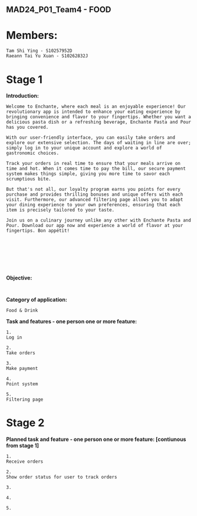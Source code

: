 ## MAD24_P01_Team4 - FOOD 
# Members:

```
Tam Shi Ying - S10257952D
Raeann Tai Yu Xuan - S10262832J

```


# Stage 1
**Introduction:**

```
Welcome to Enchante, where each meal is an enjoyable experience! Our revolutionary app is intended to enhance your eating experience by bringing convenience and flavor to your fingertips. Whether you want a delicious pasta dish or a refreshing beverage, Enchante Pasta and Pour has you covered.

With our user-friendly interface, you can easily take orders and explore our extensive selection. The days of waiting in line are over; simply log in to your unique account and explore a world of gastronomic choices.

Track your orders in real time to ensure that your meals arrive on time and hot. When it comes time to pay the bill, our secure payment system makes things simple, giving you more time to savor each scrumptious bite.

But that's not all, our loyalty program earns you points for every purchase and provides thrilling bonuses and unique offers with each visit. Furthermore, our advanced filtering page allows you to adapt your dining experience to your own preferences, ensuring that each item is precisely tailored to your taste.

Join us on a culinary journey unlike any other with Enchante Pasta and Pour. Download our app now and experience a world of flavor at your fingertips. Bon appétit!








```


**Objective:**

```


```

**Category of application:**

```
Food & Drink
```

**Task and features - one person one or more feature:**

```
1.
Log in
```
```
2.
Take orders
```
```
3.
Make payment
```
```
4.
Point system
```
```
5.
Filtering page
```

# Stage 2

**Planned task and feature - one person one or more feature: [contiunous from stage 1]**

```
1.
Receive orders
```
```
2.
Show order status for user to track orders
```
```
3.
```
```
4.
```
```
5.
```

